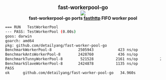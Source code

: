 <p align="center">
  <b>
    <span style="font-size:larger;">fast-workerpool-go</span>
  </b>
  <br />
   <a href="https://travis-ci.org/detailyang/fast-workerpool-go"><img src="https://travis-ci.org/detailyang/fast-workerpool-go.svg?branch=master" /></a>
   <br />
   <b>fast-workerpool-go ports <a href="https://github.com/valyala/fasthttp">fasthttp</a> FIFO worker pool</b>
</p>

````bash
=== RUN   TestWorkerPool
--- PASS: TestWorkerPool (0.00s)
goos: darwin
goarch: amd64
pkg: github.com/detailyang/fast-worker-pool-go
BenchmarkWorkerPool-8        	 2505943	       423 ns/op	       8 B/op	       1 allocs/op
BenchmarkAntsWorkerPool-8    	 2428760	       436 ns/op	       8 B/op	       1 allocs/op
BenchmarkTunnyWorkerPool-8   	  521528	      2161 ns/op	      26 B/op	       2 allocs/op
BenchmarkSlaveWorkerPool-8   	 2424878	      1135 ns/op	       8 B/op	       0 allocs/op
PASS
ok  	github.com/detailyang/fast-worker-pool-go	34.960s
````
